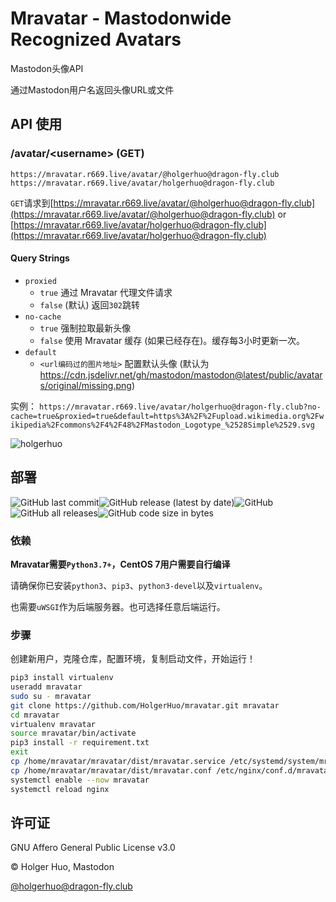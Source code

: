 # Mravatar - Mastodonwide Recognized Avatars

Mastodon头像API

通过Mastodon用户名返回头像URL或文件

## API 使用

### /avatar/\<username\> (GET)

```
https://mravatar.r669.live/avatar/@holgerhuo@dragon-fly.club
https://mravatar.r669.live/avatar/holgerhuo@dragon-fly.club
```

`GET`请求到[https://mravatar.r669.live/avatar/@holgerhuo@dragon-fly.club](https://mravatar.r669.live/avatar/@holgerhuo@dragon-fly.club) or [https://mravatar.r669.live/avatar/holgerhuo@dragon-fly.club](https://mravatar.r669.live/avatar/holgerhuo@dragon-fly.club)

#### Query Strings

- `proxied`
    - `true`
        通过 Mravatar 代理文件请求
    - `false` (默认)
        返回`302`跳转
- `no-cache`
    - `true`
        强制拉取最新头像
    - `false`
        使用 Mravatar 缓存 (如果已经存在)。缓存每3小时更新一次。
- `default`
    - `<url编码过的图片地址>`
        配置默认头像
        (默认为 https://cdn.jsdelivr.net/gh/mastodon/mastodon@latest/public/avatars/original/missing.png)

实例： `https://mravatar.r669.live/avatar/holgerhuo@dragon-fly.club?no-cache=true&proxied=true&default=https%3A%2F%2Fupload.wikimedia.org%2Fwikipedia%2Fcommons%2F4%2F48%2FMastodon_Logotype_%2528Simple%2529.svg`

![holgerhuo](https://mravatar.r669.live/avatar/holgerhuo@dragon-fly.club?no-cache=true&proxied=true)

## 部署

![GitHub last commit](https://img.shields.io/github/last-commit/holgerhuo/mravatar)![GitHub release (latest by date)](https://img.shields.io/github/v/release/holgerhuo/mravatar)![GitHub](https://img.shields.io/github/license/holgerhuo/mravatar)![GitHub all releases](https://img.shields.io/github/downloads/holgerhuo/mravatar/total)![GitHub code size in bytes](https://img.shields.io/github/languages/code-size/holgerhuo/mravatar)

### 依赖

**Mravatar需要`Python3.7+`，CentOS 7用户需要自行编译**

请确保你已安装`python3`、`pip3`、`python3-devel`以及`virtualenv`。

也需要`uWSGI`作为后端服务器。也可选择任意后端运行。

### 步骤

创建新用户，克隆仓库，配置环境，复制启动文件，开始运行！

```bash
pip3 install virtualenv
useradd mravatar
sudo su - mravatar
git clone https://github.com/HolgerHuo/mravatar.git mravatar
cd mravatar
virtualenv mravatar
source mravatar/bin/activate
pip3 install -r requirement.txt
exit
cp /home/mravatar/mravatar/dist/mravatar.service /etc/systemd/system/mravatar.service
cp /home/mravatar/mravatar/dist/mravatar.conf /etc/nginx/conf.d/mravatar.conf
systemctl enable --now mravatar
systemctl reload nginx
```

## 许可证

GNU Affero General Public License v3.0

©️ Holger Huo, Mastodon

[@holgerhuo@dragon-fly.club](https://mast.dragon-fly.club/@holgerhuo)